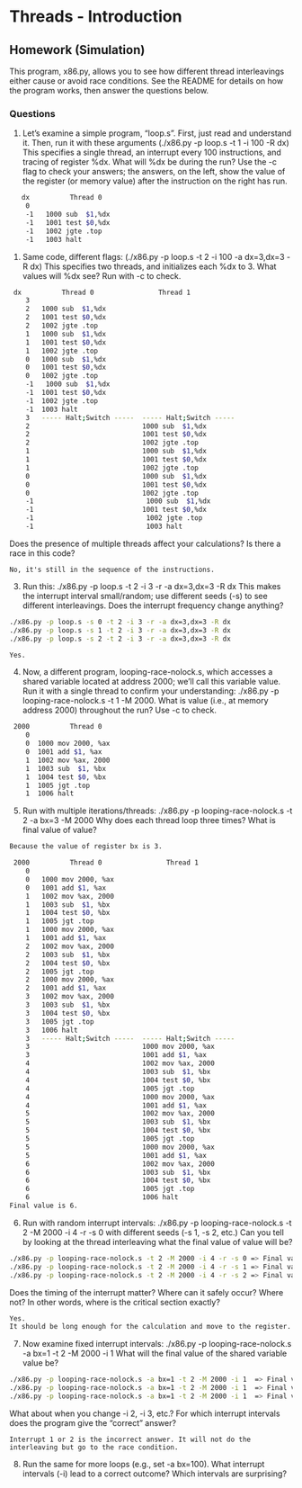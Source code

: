 # Threads - Introduction 

## Homework (Simulation)
This program, x86.py, allows you to see how different thread interleavings either cause or avoid race conditions. See the README for details on how the program works, then answer the questions below.

### Questions 
1. Let’s examine a simple program, “loop.s”. First, just read and understand it. Then, run it with these arguments (./x86.py -p loop.s -t 1 -i 100 -R dx) This specifies a single thread, an interrupt
every 100 instructions, and tracing of register %dx. What will %dx be during the run? Use the -c flag to check your answers; the answers, on the left, show the value of the register (or memory value) after the instruction on the right has run.
```sh
   dx          Thread 0         
    0   
    -1   1000 sub  $1,%dx
    -1   1001 test $0,%dx
    -1   1002 jgte .top
    -1   1003 halt
```

1. Same code, different flags: (./x86.py -p loop.s -t 2 -i 100 -a dx=3,dx=3 -R dx) This specifies two threads, and initializes each %dx to 3. What values will %dx see? Run with -c to check. 
```sh
 dx          Thread 0                Thread 1         
    3   
    2   1000 sub  $1,%dx     
    2   1001 test $0,%dx     
    2   1002 jgte .top      
    1   1000 sub  $1,%dx    
    1   1001 test $0,%dx   
    1   1002 jgte .top      
    0   1000 sub  $1,%dx    
    0   1001 test $0,%dx    
    0   1002 jgte .top      
    -1   1000 sub  $1,%dx    
    -1  1001 test $0,%dx    
    -1  1002 jgte .top      
    -1  1003 halt           
    3   ----- Halt;Switch -----  ----- Halt;Switch -----  
    2                            1000 sub  $1,%dx       
    2                            1001 test $0,%dx       
    2                            1002 jgte .top         
    1                            1000 sub  $1,%dx       
    1                            1001 test $0,%dx       
    1                            1002 jgte .top         
    0                            1000 sub  $1,%dx       
    0                            1001 test $0,%dx       
    0                            1002 jgte .top         
    -1                            1000 sub  $1,%dx      
    -1                           1001 test $0,%dx       
    -1                            1002 jgte .top         
    -1                            1003 halt              
```
Does the presence of multiple threads affect your calculations? Is there a race in this code?
```
No, it's still in the sequence of the instructions. 
```

3. Run this: ./x86.py -p loop.s -t 2 -i 3 -r -a dx=3,dx=3 -R dx This makes the interrupt interval small/random; use different seeds (-s) to see different interleavings. Does the interrupt frequency change anything?
```sh
./x86.py -p loop.s -s 0 -t 2 -i 3 -r -a dx=3,dx=3 -R dx
./x86.py -p loop.s -s 1 -t 2 -i 3 -r -a dx=3,dx=3 -R dx
./x86.py -p loop.s -s 2 -t 2 -i 3 -r -a dx=3,dx=3 -R dx

Yes.
```

4. Now, a different program, looping-race-nolock.s, which accesses a shared variable located at address 2000; we’ll call this variable value. Run it with a single thread to confirm your understanding: ./x86.py -p looping-race-nolock.s -t 1 -M 2000.
What is value (i.e., at memory address 2000) throughout the run? Use -c to check.
```sh
 2000          Thread 0         
    0   
    0  1000 mov 2000, %ax
    0  1001 add $1, %ax
    1  1002 mov %ax, 2000
    1  1003 sub  $1, %bx
    1  1004 test $0, %bx
    1  1005 jgt .top
    1  1006 halt
```

5. Run with multiple iterations/threads: ./x86.py -p looping-race-nolock.s -t 2 -a bx=3 -M 2000 Why does each thread loop three times? What is final value of value?
```sh
Because the value of register bx is 3. 
```

```sh
 2000          Thread 0                Thread 1  
    0   
    0   1000 mov 2000, %ax
    0   1001 add $1, %ax
    1   1002 mov %ax, 2000
    1   1003 sub  $1, %bx
    1   1004 test $0, %bx
    1   1005 jgt .top
    1   1000 mov 2000, %ax
    1   1001 add $1, %ax
    2   1002 mov %ax, 2000
    2   1003 sub  $1, %bx
    2   1004 test $0, %bx
    2   1005 jgt .top
    2   1000 mov 2000, %ax
    2   1001 add $1, %ax
    3   1002 mov %ax, 2000
    3   1003 sub  $1, %bx
    3   1004 test $0, %bx
    3   1005 jgt .top
    3   1006 halt
    3   ----- Halt;Switch -----  ----- Halt;Switch -----  
    3                            1000 mov 2000, %ax
    3                            1001 add $1, %ax
    4                            1002 mov %ax, 2000
    4                            1003 sub  $1, %bx
    4                            1004 test $0, %bx
    4                            1005 jgt .top
    4                            1000 mov 2000, %ax
    4                            1001 add $1, %ax
    5                            1002 mov %ax, 2000
    5                            1003 sub  $1, %bx
    5                            1004 test $0, %bx
    5                            1005 jgt .top
    5                            1000 mov 2000, %ax
    5                            1001 add $1, %ax
    6                            1002 mov %ax, 2000
    6                            1003 sub  $1, %bx
    6                            1004 test $0, %bx
    6                            1005 jgt .top
    6                            1006 halt
Final value is 6. 
```

6. Run with random interrupt intervals: ./x86.py -p looping-race-nolock.s -t 2 -M 2000 -i 4 -r -s 0 with different seeds (-s 1, -s 2, etc.) Can you tell by looking at the thread interleaving what the final value of value will be? 
```sh 
./x86.py -p looping-race-nolock.s -t 2 -M 2000 -i 4 -r -s 0 => Final value is: 2 
./x86.py -p looping-race-nolock.s -t 2 -M 2000 -i 4 -r -s 1 => Final value is: 1
./x86.py -p looping-race-nolock.s -t 2 -M 2000 -i 4 -r -s 2 => Final value is: 2 
```

   
Does the timing of the interrupt matter? Where can it safely occur? Where not? In other words, where is the critical section exactly?
```sh
Yes.
It should be long enough for the calculation and move to the register. 
```

7. Now examine fixed interrupt intervals: ./x86.py -p looping-race-nolock.s -a bx=1 -t 2 -M 2000 -i 1 What will the final value of the shared variable value be? 
```sh
./x86.py -p looping-race-nolock.s -a bx=1 -t 2 -M 2000 -i 1  => Final value is 1.
./x86.py -p looping-race-nolock.s -a bx=1 -t 2 -M 2000 -i 1  => Final value is 1.
./x86.py -p looping-race-nolock.s -a bx=1 -t 2 -M 2000 -i 1  => Final value is 2.
```

What about when you change -i 2, -i 3, etc.? For which interrupt intervals does the program give the “correct” answer?
```
Interrupt 1 or 2 is the incorrect answer. It will not do the interleaving but go to the race condition.  
```

8. Run the same for more loops (e.g., set -a bx=100). What interrupt intervals (-i) lead to a correct outcome? Which intervals are surprising?
```sh

```